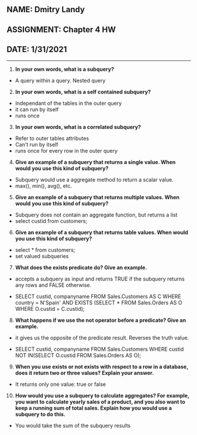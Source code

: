 ## NAME: Dmitry Landy
## ASSIGNMENT: Chapter 4 HW
## DATE: 1/31/2021
---
1. **In your own words, what is a subquery?**
- A query within a query. Nested query

2. **In your own words, what is a self contained subquery?**
- Independant of the tables in the outer query 
- it can run by itself
- runs once

3. **In your own words, what is a correlated subquery?**
- Refer to outer tables attributes
- Can't run by itself
- runs once for every row in the outer query

4. **Give an example of a subquery that returns a single value. When would you use this kind of subquery?**
- Subquery would use a aggregate method to return a scalar value.
- max(), min(), avg(), etc.

5. **Give an example of a subquery that returns multiple values. When would you use this kind of subquery?**
- Subquery does not contain an aggregate function, but returns a list
- select custid from customers;

6. **Give an example of a subquery that returns table values. When would you use this kind of subquery?**
- select * from customers;
- set valued subqueries

7. **What does the exists predicate do? Give an example.**
- accepts a subquery as input and returns TRUE if the subquery returns any rows and FALSE otherwise.

- SELECT custid, companyname
FROM Sales.Customers AS C
WHERE country = N'Spain'
  AND EXISTS
    (SELECT * FROM Sales.Orders AS O
     WHERE O.custid = C.custid);

8. **What happens if we use the not operator before a predicate? Give an example.**
- it gives us the opposite of the predicate result. Reverses the truth value.

- SELECT custid, companyname
FROM Sales.Customers
WHERE custid NOT IN(SELECT O.custid
                    FROM Sales.Orders AS O);

9. **When you use exists or not exists with respect to a row in a database, does it return two or three values? Explain your answer.**
- It returns only one value: true or false

10. **How would you use a subquery to calculate aggregates? For example, you want to calculate yearly sales of a product, and you also want to keep a running sum of total sales. Explain how you would use a subquery to do this.**
- You would take the sum of the subquery results
